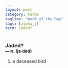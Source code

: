 ```yaml
---
layout: post
category: terms
tagline: "Word of the Day"
tags: [alpha_j]
term: jaded?
---
```


<h3>Jaded?<br/> <small>&mdash; n. (ja<span>&middot;</span>ded)</small></h3>
<p><ol>
<li>a deceased bird</li>
</ol></p>
